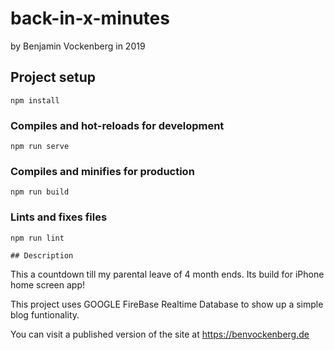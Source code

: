 # back-in-x-minutes
by Benjamin Vockenberg in 2019

## Project setup
```
npm install
```

### Compiles and hot-reloads for development
```
npm run serve
```

### Compiles and minifies for production
```
npm run build
```

### Lints and fixes files
```
npm run lint

## Description
```
This a countdown till my parental leave of 4 month ends. Its build for iPhone home screen app!

This project uses GOOGLE FireBase Realtime Database to show up a simple blog funtionality. 

You can visit a published version of the site at https://benvockenberg.de
